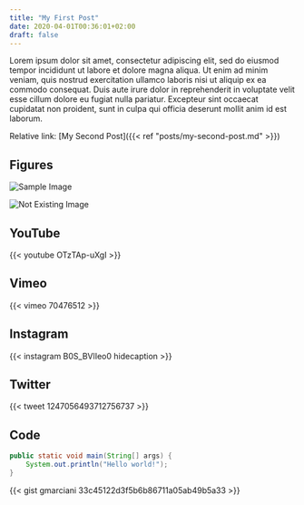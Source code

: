 ```yaml
---
title: "My First Post"
date: 2020-04-01T00:36:01+02:00
draft: false
---
```


Lorem ipsum dolor sit amet, consectetur adipiscing elit, sed do eiusmod tempor incididunt ut labore et dolore magna aliqua. Ut enim ad minim veniam, quis nostrud exercitation ullamco laboris nisi ut aliquip ex ea commodo consequat. Duis aute irure dolor in reprehenderit in voluptate velit esse cillum dolore eu fugiat nulla pariatur. Excepteur sint occaecat cupidatat non proident, sunt in culpa qui officia deserunt mollit anim id est laborum.

Relative link: [My Second Post]({{< ref "posts/my-second-post.md" >}})


## Figures

![Sample Image](/images/posts/sample-image.svg)

![Not Existing Image](/images/posts/sample-image-not-existing.svg)


## YouTube

{{< youtube OTzTAp-uXgI >}}


## Vimeo

{{< vimeo 70476512 >}}


## Instagram

{{< instagram B0S_BVlIeo0 hidecaption >}}


## Twitter

{{< tweet 1247056493712756737 >}}


## Code

```java
public static void main(String[] args) {
    System.out.println("Hello world!");
}
```

{{< gist gmarciani 33c45122d3f5b6b86711a05ab49b5a33 >}}